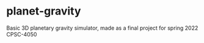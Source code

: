 # planet-gravity
Basic 3D planetary gravity simulator, made as a final project for spring 2022 CPSC-4050
